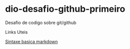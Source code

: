 # dio-desafio-github-primeiro
Desafio de codigo sobre git/github

Links Uteis

[Sintaxe basica markdown](https://www.markdownguide.org/basic-syntax/)
